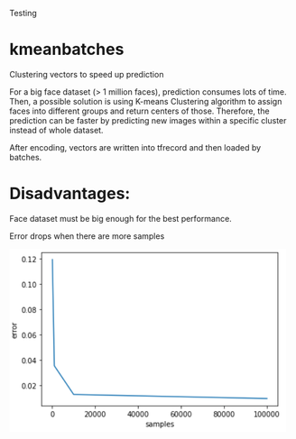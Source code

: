 Testing
# kmeanbatches
Clustering vectors to speed up prediction

For a big face dataset (> 1 million faces), prediction consumes lots of time. Then, a possible solution is using K-means Clustering algorithm to assign faces into different groups and return centers of those. Therefore, the prediction can be faster by predicting new images within a specific cluster instead of whole dataset.

After encoding, vectors are written into tfrecord and then loaded by batches.

# Disadvantages:
Face dataset must be big enough for the best performance.

Error drops when there are more samples


![alt text](Capture.PNG)
